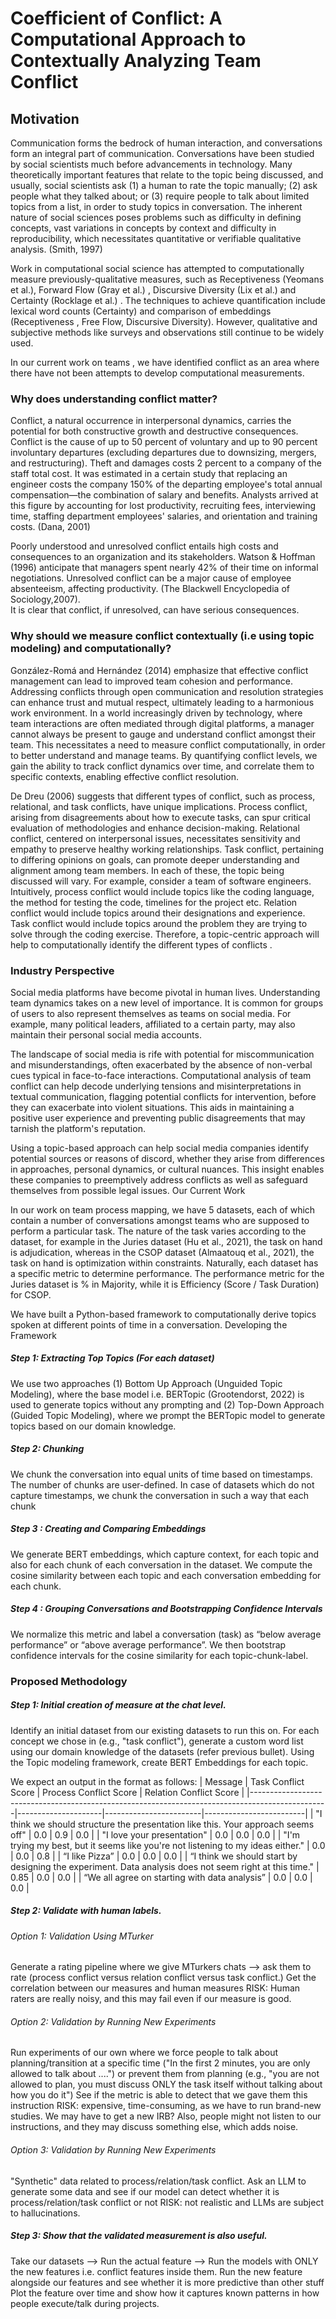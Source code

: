 # Coefficient of Conflict: A Computational Approach to Contextually Analyzing Team Conflict 

## Motivation

Communication forms the bedrock of human interaction, and conversations form an integral part of communication. Conversations have been studied by social scientists much before advancements in technology. Many theoretically important features that relate to the topic being discussed, and usually, social scientists ask (1) a human to rate the topic manually; (2) ask people what they talked about; or (3) require people to talk about limited topics from a list, in order to study topics in conversation. The inherent nature of social sciences poses problems such as difficulty in defining concepts, vast variations in concepts by context and difficulty in reproducibility, which necessitates quantitative or verifiable qualitative analysis. (Smith, 1997) 

Work in computational social science has attempted to computationally measure previously-qualitative measures, such as Receptiveness (Yeomans et al.), Forward Flow (Gray et al.) , Discursive Diversity (Lix et al.) and Certainty (Rocklage et al.) . The techniques to achieve quantification include lexical word counts (Certainty) and comparison of embeddings (Receptiveness , Free Flow, Discursive Diversity). However, qualitative and subjective methods like surveys and observations still continue to be widely used.


In our current work on teams , we have identified conflict as an area where there have not been attempts to develop computational measurements.


### Why does understanding conflict matter?

Conflict, a natural occurrence in interpersonal dynamics, carries the potential for both constructive growth and destructive consequences.
Conflict is the cause of up to 50 percent of voluntary and up to 90 percent involuntary departures (excluding departures due to downsizing, mergers, and restructuring). Theft and damages costs 2 percent to a company of the staff total cost. It was estimated in a certain study that replacing an engineer costs the company 150% of the departing employee's total annual compensation—the combination of salary and benefits. Analysts arrived at this figure by accounting for lost productivity, recruiting fees, interviewing time, staffing department employees' salaries, and orientation and training costs. (Dana, 2001) 


Poorly understood and unresolved conflict entails high costs and consequences to an organization and its stakeholders. Watson & Hoffman (1996) anticipate that  managers spent nearly 42% of their time on informal negotiations. Unresolved conflict can be a major cause of employee absenteeism, affecting productivity. (The Blackwell Encyclopedia of Sociology,2007).  
It is clear that conflict, if unresolved, can have serious consequences.


### Why should we measure conflict contextually (i.e using topic modeling) and computationally?

González-Romá and Hernández (2014) emphasize that effective conflict management can lead to improved team cohesion and performance. Addressing conflicts through open communication and resolution strategies can enhance trust and mutual respect, ultimately leading to a harmonious work environment. In a world increasingly driven by technology, where team interactions are often mediated through digital platforms, a manager cannot always be present to gauge and understand conflict amongst their team. This necessitates a need to measure conflict computationally, in order to better understand and manage teams. By quantifying conflict levels, we gain the ability to track conflict dynamics over time, and correlate them to specific contexts, enabling effective conflict resolution.

De Dreu (2006) suggests that different types of conflict, such as process, relational, and task conflicts, have unique implications. Process conflict, arising from disagreements about how to execute tasks, can spur critical evaluation of methodologies and enhance decision-making. Relational conflict, centered on interpersonal issues, necessitates sensitivity and empathy to preserve healthy working relationships. Task conflict, pertaining to differing opinions on goals, can promote deeper understanding and alignment among team members. In each of these, the topic being discussed will vary. For example, consider a team of software engineers. Intuitively, process conflict would include topics like the coding language, the method for testing the code, timelines for the project etc. Relation conflict would include topics around their designations and experience. Task conflict would include topics around the problem they are trying to solve through the coding exercise. Therefore, a topic-centric approach will help to computationally identify the different types of conflicts .

### Industry Perspective

Social media platforms have become pivotal in human lives. Understanding team dynamics takes on a new level of importance. It is common for groups of users to also represent themselves as teams on social media. For example, many political leaders, affiliated to a certain party, may also maintain their personal social media accounts. 

The landscape of social media is rife with potential for miscommunication and misunderstandings, often exacerbated by the absence of non-verbal cues typical in face-to-face interactions. Computational analysis of team conflict can help decode underlying tensions and misinterpretations in textual communication, flagging potential conflicts for intervention, before they can exacerbate into violent situations. This aids in maintaining a positive user experience and preventing public disagreements that may tarnish the platform's reputation.

Using a topic-based approach can help social media companies identify potential sources or reasons of discord, whether they arise from differences in approaches, personal dynamics, or cultural nuances. This insight enables these companies to preemptively address conflicts as well as safeguard themselves from possible legal issues.
Our Current Work

In our work on team process mapping, we have 5 datasets, each of which contain a number of conversations amongst teams who are supposed to perform a particular task. The nature of the task varies according to the dataset, for example in the Juries dataset (Hu et al., 2021), the task on hand is adjudication, whereas in the CSOP dataset (Almaatouq et al., 2021), the task on hand is optimization within constraints. Naturally, each dataset has a specific metric to determine performance. The performance metric for the Juries dataset is % in Majority, while it is Efficiency (Score / Task Duration) for CSOP.

We have built a Python-based framework to computationally derive topics spoken at different points of time in a conversation.
Developing the Framework

##### Step 1: Extracting Top Topics (For each dataset)
We use two approaches (1) Bottom Up Approach (Unguided Topic Modeling), where the base model i.e. BERTopic (Grootendorst, 2022) is used to generate topics without any prompting and (2) Top-Down Approach (Guided Topic Modeling), where we prompt the BERTopic model to generate topics based on our domain knowledge.

##### Step 2: Chunking
We chunk the conversation into equal units of time based on timestamps. The number of chunks are user-defined. In case of datasets which do not capture timestamps, we chunk the conversation in such a way that each chunk 

##### Step 3 : Creating and Comparing Embeddings
We generate BERT embeddings, which capture context, for each topic and also for each chunk of each conversation in the dataset. We compute the cosine similarity between each topic and each conversation embedding for each chunk.

##### Step 4 : Grouping Conversations and Bootstrapping Confidence Intervals 
We normalize this metric and label a conversation (task) as “below average performance” or “above average performance”. We then bootstrap confidence intervals for the cosine similarity for each topic-chunk-label.

### Proposed Methodology

##### Step 1: Initial creation of measure at the chat level.
Identify an initial dataset from our existing datasets to run this on. For each concept we chose in (e.g., "task conflict"), generate a custom word list using our domain knowledge of the datasets (refer previous bullet). Using the Topic modeling framework, create BERT Embeddings for each topic. 

We expect an output in the format as follows:
| Message                                                                                         | Task Conflict Score | Process Conflict Score | Relation Conflict Score |
|-------------------------------------------------------------------------------------------------|---------------------|------------------------|-------------------------|
| "I think we should structure the presentation like this. Your approach seems off"           | 0.0                 | 0.9                    | 0.0                     |
| "I love your presentation"                                                                     | 0.0                 | 0.0                    | 0.0                     |
| "I'm trying my best, but it seems like you're not listening to my ideas either."             | 0.0                 | 0.0                    | 0.8                     |
| “I like Pizza”                                                                                | 0.0                 | 0.0                    | 0.0                     |
| “I think we should start by designing the experiment. Data analysis does not seem right at this time." | 0.85                | 0.0                    | 0.0                     |
| “We all agree on starting with data analysis”                                                 | 0.0                 | 0.0                    | 0.0                     |


##### Step 2: Validate with human labels.
###### Option 1: Validation Using MTurker
Generate a rating pipeline where we give MTurkers chats --> ask them to rate (process conflict versus relation conflict versus task conflict.) Get the correlation between our measures and human measures
RISK: Human raters are really noisy, and this may fail even if our measure is good.

###### Option 2: Validation by Running New Experiments
Run experiments of our own where we force people to talk about planning/transition at a specific time ("In the first 2 minutes, you are only allowed to talk about ....") or prevent them from planning (e.g., "you are not allowed to plan, you must discuss ONLY the task itself without talking about how you do it") See if the metric is able to detect that we gave them this instruction
RISK: expensive, time-consuming, as we have to run brand-new studies. We may have to get a new IRB? Also, people might not listen to our instructions, and they may discuss something else, which adds noise.

###### Option 3: Validation by Running New Experiments
"Synthetic" data related to process/relation/task conflict. Ask an LLM to generate some data and see if our model can detect whether it is process/relation/task conflict  or not
RISK: not realistic and LLMs are subject to hallucinations. 

##### Step 3: Show that the validated measurement is also useful.
Take our datasets --> Run the actual feature --> Run the models with ONLY the new features i.e. conflict features inside them.
Run the new feature alongside our features and see whether it is more predictive than other stuff
Plot the feature over time and show how it captures known patterns in how people execute/talk during projects.


